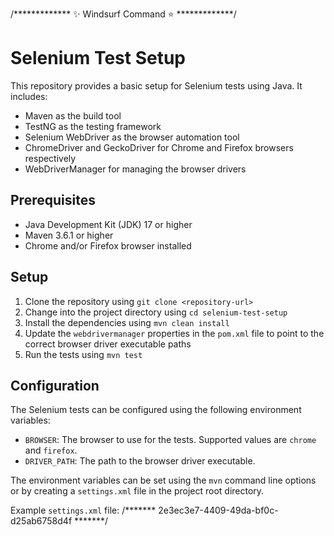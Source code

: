 /*************  ✨ Windsurf Command ⭐  *************/
# Selenium Test Setup

This repository provides a basic setup for Selenium tests using Java. It includes:

* Maven as the build tool
* TestNG as the testing framework
* Selenium WebDriver as the browser automation tool
* ChromeDriver and GeckoDriver for Chrome and Firefox browsers respectively
* WebDriverManager for managing the browser drivers

## Prerequisites

* Java Development Kit (JDK) 17 or higher
* Maven 3.6.1 or higher
* Chrome and/or Firefox browser installed

## Setup

1. Clone the repository using `git clone <repository-url>`
2. Change into the project directory using `cd selenium-test-setup`
3. Install the dependencies using `mvn clean install`
4. Update the `webdrivermanager` properties in the `pom.xml` file to point to the correct browser driver executable paths
5. Run the tests using `mvn test`

## Configuration

The Selenium tests can be configured using the following environment variables:

* `BROWSER`: The browser to use for the tests. Supported values are `chrome` and `firefox`.
* `DRIVER_PATH`: The path to the browser driver executable.

The environment variables can be set using the `mvn` command line options or by creating a `settings.xml` file in the project root directory.

Example `settings.xml` file:
/*******  2e3ec3e7-4409-49da-bf0c-d25ab6758d4f  *******/